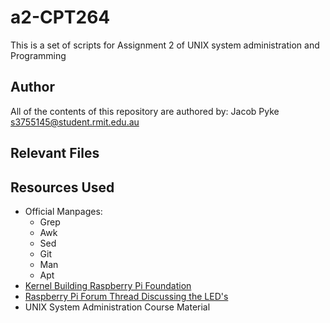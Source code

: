 # a2-CPT264
This is a set of scripts for Assignment 2 of UNIX system administration and Programming

## Author
All of the contents of this repository are authored by: Jacob Pyke <s3755145@student.rmit.edu.au>

## Relevant Files


## Resources Used
 - Official Manpages:
    - Grep
    - Awk
    - Sed
    - Git
    - Man
    - Apt
 - [Kernel Building Raspberry Pi Foundation](https://www.raspberrypi.org/documentation/linux/kernel/building.md)
 - [Raspberry Pi Forum Thread Discussing the LED's](https://www.raspberrypi.org/forums/viewtopic.php?t=12530)
- UNIX System Administration Course Material

